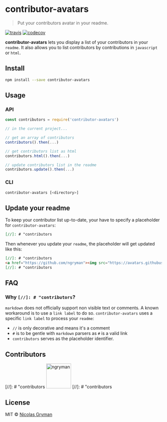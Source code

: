 # contributor-avatars

> Put your contributors avatar in your readme.

[![travis][travis-image]][travis-url] [![codecov][codecov-image]][codecov-url]

[travis-image]: https://img.shields.io/travis/ngryman/contributor-avatars.svg?style=flat
[travis-url]: https://travis-ci.org/ngryman/contributor-avatars
[codecov-image]: https://img.shields.io/codecov/c/github/ngryman/contributor-avatars.svg
[codecov-url]: https://codecov.io/github/ngryman/contributor-avatars


**contributor-avatars** lets you display a list of your contributors in your `readme`. It also
allows you to list contributors by contributions in `javascript` or `html`.

## Install

```sh
npm install --save contributor-avatars
```

## Usage

### API

```javascript
const contributors = require('contributor-avatars')

// in the current project...

// get an array of contributors
contributors().then(...)

// get contributors list as html
contributors.html().then(...)

// update contributors list in the readme
contributors.update().then(...)
```

### CLI

```sh
contributor-avatars [<directory>]
```

## Update your readme

To keep your contributor list up-to-date, your have to specify a placeholder for
`contributor-avatars`:

```markdown
[//]: # "contributors
```

Then whenever you update your `readme`, the placeholder will get updated like this:

```markdown
[//]: # "contributors
<a href="https://github.com/ngryman"><img src="https://avatars.githubusercontent.com/u/892048?v=3" title="ngryman" width="80" height="80"></a>
[//]: # "contributors
```

## FAQ

### Why `[//]: # "contributors`?

`markdown` does not officially support non visible text or comments. A known workaround is to use a
`link label` to do so. `contributor-avatars` uses a specific `link label` to process your `readme`:

  - `//` is only decorative and means it's a comment
  - `#` is to be gentle with `markdown` parsers as `#` is a valid link
  - `contributors` serves as the placeholder identifier.

## Contributors

[//]: # "contributors
<a href="https://github.com/ngryman"><img src="https://avatars.githubusercontent.com/u/892048?v=3" title="ngryman" width="80" height="80"></a>
[//]: # "contributors


## License

MIT © [Nicolas Gryman](http://ngryman.sh)
